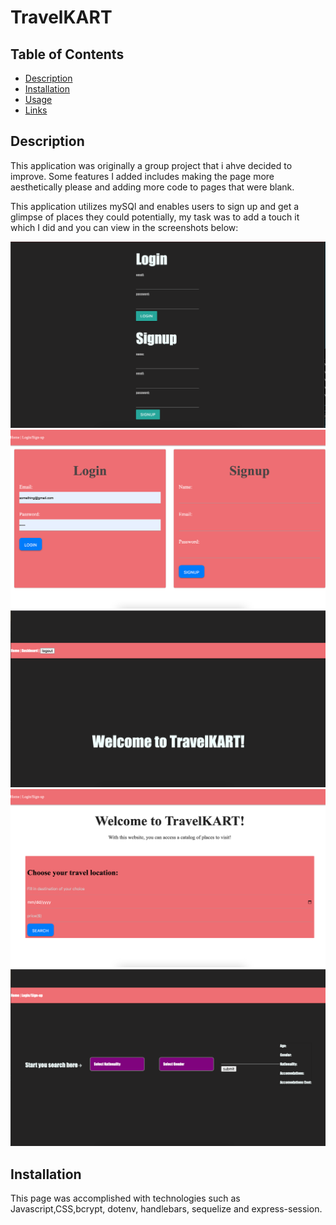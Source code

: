 # TravelKART

## Table of Contents

- [Description](#description)
- [Installation](#installation)
- [Usage](#usage)
- [Links](#links)

## Description

This application was originally a group project that i ahve decided to improve. Some features I added includes making the page more aesthetically please and adding more code to pages that were blank.

This application utilizes mySQl and enables users to sign up and get a glimpse of places they could potentially, my task was to add a touch it which I did and you can view in the screenshots below:


![travel](/images/Readme1.png)
![travel](/images/Readme2.png)
![travel](/images/Readme3.png)
![travel](/images/Readme4.png)
![travel](/images/Readme5.png)






## Installation

This page was accomplished with technologies such as Javascript,CSS,bcrypt, dotenv, handlebars, sequelize and express-session. 

